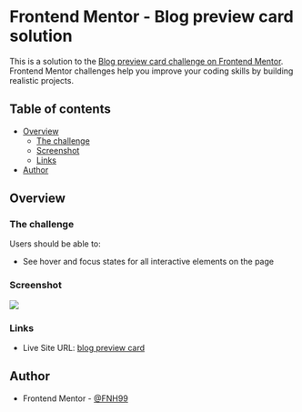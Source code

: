 # Frontend Mentor - Blog preview card solution

This is a solution to the [Blog preview card challenge on Frontend Mentor](https://www.frontendmentor.io/challenges/blog-preview-card-ckPaj01IcS). Frontend Mentor challenges help you improve your coding skills by building realistic projects. 

## Table of contents

- [Overview](#overview)
  - [The challenge](#the-challenge)
  - [Screenshot](#screenshot)
  - [Links](#links)
- [Author](#author)


## Overview

### The challenge

Users should be able to:

- See hover and focus states for all interactive elements on the page

### Screenshot

![](https://github.com/FNH99/blog-preview-card-main/blob/master/images/screenshot.png)

### Links

- Live Site URL: [blog preview card](https://your-live-site-url.com)

## Author

- Frontend Mentor - [@FNH99](https://www.frontendmentor.io/profile/FNH99)